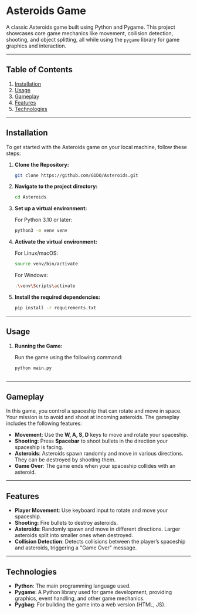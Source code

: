 # Asteroids Game

A classic Asteroids game built using Python and Pygame. This project showcases core game mechanics like movement, collision detection, shooting, and object splitting, all while using the `pygame` library for game graphics and interaction.

---

## Table of Contents

1. [Installation](#installation)
2. [Usage](#usage)
3. [Gameplay](#gameplay)
4. [Features](#features)
5. [Technologies](#technologies)

---

## Installation

To get started with the Asteroids game on your local machine, follow these steps:

1. **Clone the Repository:**

   ```bash
   git clone https://github.com/G1DO/Asteroids.git
   ```

2. **Navigate to the project directory:**

   ```bash
   cd Asteroids
   ```

3. **Set up a virtual environment:**

   For Python 3.10 or later:

   ```bash
   python3 -m venv venv
   ```

4. **Activate the virtual environment:**

   For Linux/macOS:

   ```bash
   source venv/bin/activate
   ```

   For Windows:

   ```bash
   .\venv\Scripts\activate
   ```

5. **Install the required dependencies:**

   ```bash
   pip install -r requirements.txt
   ```

---

## Usage

1. **Running the Game:**

   Run the game using the following command:

   ```bash
   python main.py
   ```
   ```

---

## Gameplay

In this game, you control a spaceship that can rotate and move in space. Your mission is to avoid and shoot at incoming asteroids. The gameplay includes the following features:

* **Movement**: Use the **W, A, S, D** keys to move and rotate your spaceship.
* **Shooting**: Press **Spacebar** to shoot bullets in the direction your spaceship is facing.
* **Asteroids**: Asteroids spawn randomly and move in various directions. They can be destroyed by shooting them.
* **Game Over**: The game ends when your spaceship collides with an asteroid.

---

## Features

* **Player Movement**: Use keyboard input to rotate and move your spaceship.
* **Shooting**: Fire bullets to destroy asteroids.
* **Asteroids**: Randomly spawn and move in different directions. Larger asteroids split into smaller ones when destroyed.
* **Collision Detection**: Detects collisions between the player’s spaceship and asteroids, triggering a "Game Over" message.

---

## Technologies

* **Python**: The main programming language used.
* **Pygame**: A Python library used for game development, providing graphics, event handling, and other game mechanics.
* **Pygbag**: For building the game into a web version (HTML, JS).

